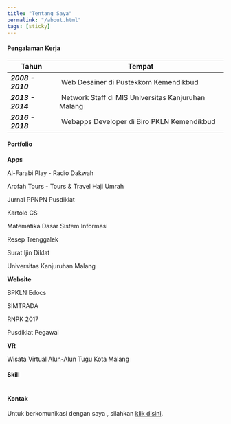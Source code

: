 ```yaml
---
title: "Tentang Saya"
permalink: "/about.html"
tags: [sticky]
---
```


#### Pengalaman Kerja


| Tahun |  Tempat |
| --- | --- |
| ***2008 - 2010*** |  Web Desainer di Pustekkom Kemendikbud |
| ***2013 - 2014*** |  Network Staff di MIS Universitas Kanjuruhan Malang |
| ***2016 - 2018*** |  Webapps Developer di Biro PKLN Kemendikbud |



#### Portfolio

**Apps**

Al-Farabi Play - Radio Dakwah 

Arofah Tours - Tours & Travel Haji Umrah

Jurnal PPNPN Pusdiklat

Kartolo CS 

Matematika Dasar Sistem Informasi

Resep Trenggalek

Surat Ijin Diklat

Universitas Kanjuruhan Malang



**Website**

BPKLN Edocs 

SIMTRADA

RNPK 2017

Pusdiklat Pegawai

**VR**

Wisata Virtual Alun-Alun Tugu Kota Malang


#### Skill

![]()

#### Kontak

Untuk berkomunikasi dengan saya , silahkan [klik disini]({{site.baseurl}}/contact.html).
